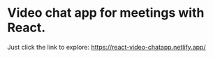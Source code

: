 # Video chat app for meetings with React.
 Just click the link to explore:
  https://react-video-chatapp.netlify.app/
